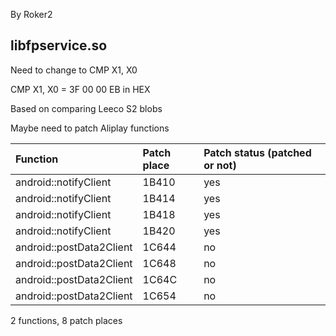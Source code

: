 By Roker2

## libfpservice.so

Need to change to CMP X1, X0

CMP X1, X0 = 3F 00 00 EB in HEX

Based on comparing Leeco S2 blobs

Maybe need to patch Aliplay functions

| Function                 | Patch place | Patch status (patched or not) |
| :----------------------- | :---------- | :---------------------------- |
| android::notifyClient    | 1B410       | yes                           |
| android::notifyClient    | 1B414       | yes                           |
| android::notifyClient    | 1B418       | yes                           |
| android::notifyClient    | 1B420       | yes                           |
| android::postData2Client | 1C644       | no                            |
| android::postData2Client | 1C648       | no                            |
| android::postData2Client | 1C64C       | no                            |
| android::postData2Client | 1C654       | no                            |

2 functions, 8 patch places
